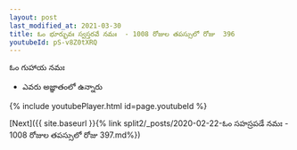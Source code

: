 ```yaml
---
layout: post
last_modified_at: 2021-03-30
title: ఓం భూర్భువః స్వస్తరవే నమః  - 1008 రోజుల తపస్సులో రోజు  396
youtubeId: pS-v8Z0tXRQ
---
```

 
 
 ఓం గుహాయ నమః  
 
 -  ఎవరు అజ్ఞాతంలో ఉన్నారు 
 
  
 
  
 
 
 
 
 
 


{% include youtubePlayer.html id=page.youtubeId %}
 
[Next]({{ site.baseurl }}{% link  split2/_posts/2020-02-22-ఓం సహస్రపడే నమః  - 1008 రోజుల తపస్సులో రోజు  397.md%})
 
